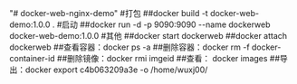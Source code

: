 "# docker-web-nginx-demo"
#打包
##docker build -t docker-web-demo:1.0.0 .
#启动
##docker run -d -p 9090:9090 --name dockerweb docker-web-demo:1.0.0
#其他
##docker start dockerweb
##docker attach dockerweb
##查看容器：docker ps -a
##删除容器：docker rm -f docker-container-id
##删除镜像：docker rmi imgeid
##查看： docker images
##导出：docker export c4b063209a3e -o /home/wuxj00/

